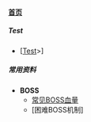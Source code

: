 
#### [首页](?file=首页)

##### Test
- [<a href="?file=Test/Test">Test</a>>]


##### 常用资料
- **BOSS**
    - [常见BOSS血量](?file=001-猫咪百科/01-建筑物/01-食物生产 "常见BOSS血量")
    - [困难BOSS机制]